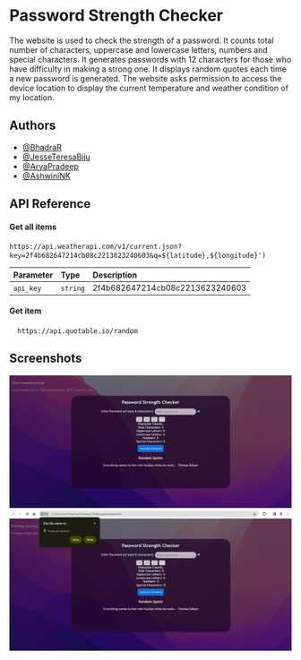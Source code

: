 
# Password Strength Checker

The website is used to check the strength of a password. It counts total number of characters, uppercase and lowercase letters, numbers and special characters. It generates passwords with 12 characters for those who have difficulty in making a strong one. It displays random quotes each time a new password is generated. The website asks permission to access the device location to display the current temperature and weather condition of my location.
## Authors

- [@BhadraR](https://www.github.com/Bhadra2005)
- [@JesseTeresaBiju](https://www.github.com/jesteresabiju)
- [@AryaPradeep](https://www.github.com/aryapradeep147)
- [@AshwiniNK](https://www.github.com/123MGHVH)


## API Reference

#### Get all items

```http
https://api.weatherapi.com/v1/current.json?key=2f4b682647214cb08c2213623240603&q=${latitude},${longitude}')
```

| Parameter | Type     | Description                |
| :-------- | :------- | :------------------------- |
| `api_key` | `string` | 2f4b682647214cb08c2213623240603 |

#### Get item

```http
  https://api.quotable.io/random

```

## Screenshots

![App Screenshot](1.jpg)
![App Screenshot](2.jpg)
